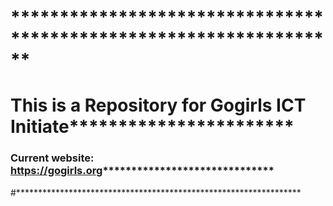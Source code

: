 # ******************************************************************
# This is a Repository for Gogirls ICT Initiate***********************
### Current website: https://gogirls.org******************************
#*****************************************************************